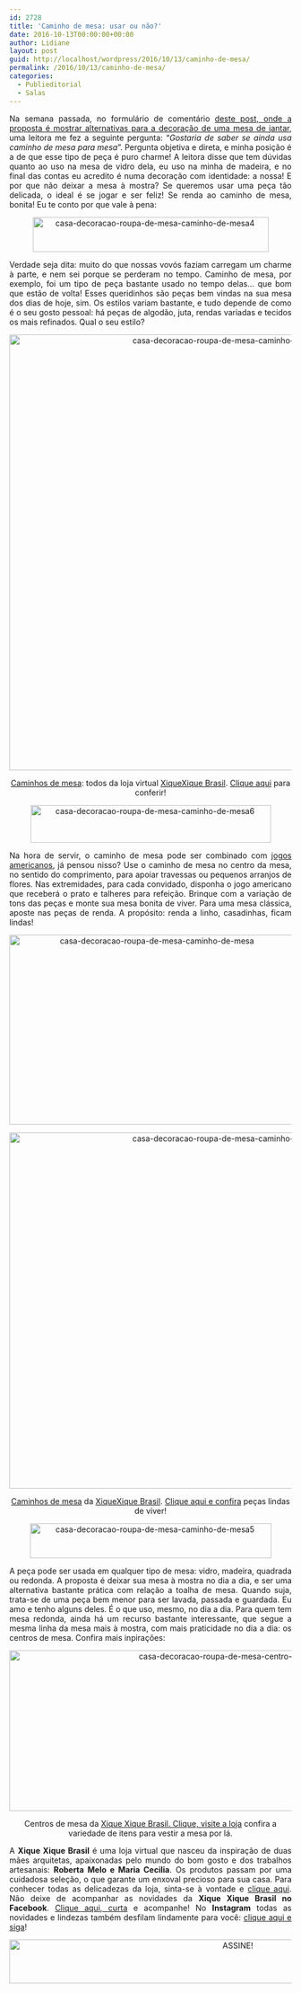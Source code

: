 ```yaml
---
id: 2728
title: 'Caminho de mesa: usar ou não?'
date: 2016-10-13T00:00:00+00:00
author: Lidiane
layout: post
guid: http://localhost/wordpress/2016/10/13/caminho-de-mesa/
permalink: /2016/10/13/caminho-de-mesa/
categories:
  - Publieditorial
  - Salas
---
```

<p align="justify">
  Na semana passada, no formulário de comentário <a href="http://www.trololodemulher.com.br/2009/02/11/alternativas-para-decorar-uma-mesa-de-jantar/" target="_blank">deste post, onde a proposta é mostrar alternativas para a decoração de uma mesa de jantar</a>, uma leitora me fez a seguinte pergunta: “<em>Gostaria de saber se ainda usa caminho de mesa para mesa</em>”. Pergunta objetiva e direta, e minha posição é a de que esse tipo de peça é puro charme! A leitora disse que tem dúvidas quanto ao uso na mesa de vidro dela, eu uso na minha de madeira, e no final das contas eu acredito é numa decoração com identidade: a nossa! E por que não deixar a mesa à mostra? Se queremos usar uma peça tão delicada, o ideal é se jogar e ser feliz! Se renda ao caminho de mesa, bonita! Eu te conto por que vale à pena:
</p>

<p align="center">
  <img class="alignnone size-full wp-image-13096" src="http://www.trololodemulher.com.br/blog/wp-content/uploads/2016/10/CASA-DECORACAO-ROUPA-DE-MESA-CAMINHO-DE-MESA4.jpg" alt="casa-decoracao-roupa-de-mesa-caminho-de-mesa4" width="421" height="62" />
</p>

<p align="justify">
  Verdade seja dita: muito do que nossas vovós faziam carregam um charme à parte, e nem sei porque se perderam no tempo. Caminho de mesa, por exemplo, foi um tipo de peça bastante usado no tempo delas… que bom que estão de volta! Esses queridinhos são peças bem vindas na sua mesa dos dias de hoje, sim. Os estilos variam bastante, e tudo depende de como é o seu gosto pessoal: há peças de algodão, juta, rendas variadas e tecidos os mais refinados. Qual o seu estilo?
</p>

<p align="center">
  <a href="https://www.xiquexiquebrasil.com.br/casa/mesa/?ref=trololo" target="_blank"><img class="alignnone size-full wp-image-13091" src="http://www.trololodemulher.com.br/blog/wp-content/uploads/2016/10/CASA-DECORACAO-ROUPA-DE-MESA-CAMINHO-DE-MESA2.jpg" alt="casa-decoracao-roupa-de-mesa-caminho-de-mesa2" width="779" height="776" /></a>
</p>

<p align="center">
  <a href="https://www.xiquexiquebrasil.com.br/casa/mesa/?ref=trololo" target="_blank">Caminhos de mesa</a>: todos da loja virtual <a href="https://www.xiquexiquebrasil.com.br/?ref=trololo" target="_blank">XiqueXique Brasil</a>. <a href="https://www.xiquexiquebrasil.com.br/casa/mesa/?ref=trololo" target="_blank">Clique aqui</a> para conferir!
</p>

<p align="center">
  <img class="alignnone size-full wp-image-13098" src="http://www.trololodemulher.com.br/blog/wp-content/uploads/2016/10/CASA-DECORACAO-ROUPA-DE-MESA-CAMINHO-DE-MESA6.jpg" alt="casa-decoracao-roupa-de-mesa-caminho-de-mesa6" width="429" height="67" />
</p>

<p align="justify">
  Na hora de servir, o caminho de mesa pode ser combinado com <a href="http://www.trololodemulher.com.br/2016/08/30/jogos-americanos/" target="_blank">jogos americanos</a>, já pensou nisso? Use o caminho de mesa no centro da mesa, no sentido do comprimento, para apoiar travessas ou pequenos arranjos de flores. Nas extremidades, para cada convidado, disponha o jogo americano que receberá o prato e talheres para refeição. Brinque com a variação de tons das peças e monte sua mesa bonita de viver. Para uma mesa clássica, aposte nas peças de renda. A propósito: renda a linho, casadinhas, ficam lindas!
</p>

<p align="center">
  <a href="https://www.xiquexiquebrasil.com.br/casa/mesa/?ref=trololo" target="_blank"><img class="alignnone size-full wp-image-13090" src="http://www.trololodemulher.com.br/blog/wp-content/uploads/2016/10/CASA-DECORACAO-ROUPA-DE-MESA-CAMINHO-DE-MESA.jpg" alt="casa-decoracao-roupa-de-mesa-caminho-de-mesa" width="511" height="338" /></a>
</p>

<p align="center">
  <a href="https://www.xiquexiquebrasil.com.br/casa/mesa/?ref=trololo" target="_blank"><img class="alignnone size-full wp-image-13095" src="http://www.trololodemulher.com.br/blog/wp-content/uploads/2016/10/CASA-DECORACAO-ROUPA-DE-MESA-CAMINHO-DE-MESA3.jpg" alt="casa-decoracao-roupa-de-mesa-caminho-de-mesa3" width="779" height="634" /></a>
</p>

<p align="center">
  <a href="https://www.xiquexiquebrasil.com.br/casa/mesa/?ref=trololo" target="_blank">Caminhos de mesa</a> da <a href="https://www.xiquexiquebrasil.com.br/?ref=trololo" target="_blank">XiqueXique Brasil</a>. <a href="https://www.xiquexiquebrasil.com.br/casa/mesa/?ref=trololo" target="_blank">Clique aqui e confira</a> peças lindas de viver!
</p>

<p align="center">
  <img class="alignnone size-full wp-image-13097" src="http://www.trololodemulher.com.br/blog/wp-content/uploads/2016/10/CASA-DECORACAO-ROUPA-DE-MESA-CAMINHO-DE-MESA5.jpg" alt="casa-decoracao-roupa-de-mesa-caminho-de-mesa5" width="431" height="62" />
</p>

<p align="justify">
  A peça pode ser usada em qualquer tipo de mesa: vidro, madeira, quadrada ou redonda. A proposta é deixar sua mesa à mostra no dia a dia, e ser uma alternativa bastante prática com relação a toalha de mesa. Quando suja, trata-se de uma peça bem menor para ser lavada, passada e guardada. Eu amo e tenho alguns deles. É o que uso, mesmo, no dia a dia. Para quem tem mesa redonda, ainda há um recurso bastante interessante, que segue a mesma linha da mesa mais à mostra, com mais praticidade no dia a dia: os centros de mesa. Confira mais inpirações:
</p>

<p align="center">
  <a href="https://www.xiquexiquebrasil.com.br/casa/mesa/?ref=trololo" target="_blank"><img class="alignnone size-full wp-image-13099" src="http://www.trololodemulher.com.br/blog/wp-content/uploads/2016/10/CASA-DECORACAO-ROUPA-DE-MESA-CENTRO-DE-MESA.jpg" alt="casa-decoracao-roupa-de-mesa-centro-de-mesa" width="779" height="286" /></a>
</p>

<p align="center">
  Centros de mesa da <a href="https://www.xiquexiquebrasil.com.br/?ref=trololo" target="_blank">Xique Xique Brasil. Clique, visite a loja</a> confira a variedade de itens para vestir a mesa por lá.
</p>

<p align="justify">
  A <strong>Xique Xique Brasil</strong> é uma loja virtual que nasceu da inspiração de duas mães arquitetas, apaixonadas pelo mundo do bom gosto e dos trabalhos artesanais: <strong>Roberta Melo e Maria Cecilia</strong>. Os produtos passam por uma cuidadosa seleção, o que garante um enxoval precioso para sua casa. Para conhecer todas as delicadezas da loja, sinta-se à vontade e <a href="http://bit.ly/xxb-tololo" target="_blank">clique aqui</a>. Não deixe de acompanhar as novidades da <strong>Xique Xique Brasil no Facebook</strong>. <a href="https://www.facebook.com/XiqueXiqueBrasil/" target="_blank">Clique aqui, curta</a> e acompanhe! No <strong>Instagram</strong> todas as novidades e lindezas também desfilam lindamente para você: <a href="https://www.instagram.com/xiquexiquebrasil/" target="_blank">clique aqui e siga</a>!
</p>

<p align="center">
  <a href="http://feedburner.google.com/fb/a/mailverify?uri=blogBichaFemea&loc=en_US" target="_blank"><img class="alignnone size-full wp-image-10439" src="http://www.trololodemulher.com.br/blog/wp-content/uploads/2014/09/ASSINE.png" alt="ASSINE!" width="800" height="78" /></a>
</p>

<p align="justify">